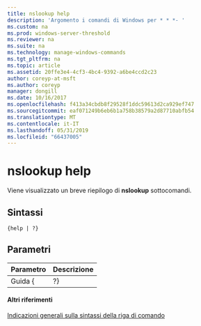 ```yaml
---
title: nslookup help
description: 'Argomento i comandi di Windows per * * *- '
ms.custom: na
ms.prod: windows-server-threshold
ms.reviewer: na
ms.suite: na
ms.technology: manage-windows-commands
ms.tgt_pltfrm: na
ms.topic: article
ms.assetid: 20ffe3e4-4cf3-4bc4-9392-a6be4ccd2c23
author: coreyp-at-msft
ms.author: coreyp
manager: dongill
ms.date: 10/16/2017
ms.openlocfilehash: f413a34cbdb8f29528f1ddc59613d2ca929ef747
ms.sourcegitcommit: eaf071249b6eb6b1a758b38579a2d87710abfb54
ms.translationtype: MT
ms.contentlocale: it-IT
ms.lasthandoff: 05/31/2019
ms.locfileid: "66437005"
---
```

# <a name="nslookup-help"></a>nslookup help



Viene visualizzato un breve riepilogo di **nslookup** sottocomandi.

## <a name="syntax"></a>Sintassi

```
{help | ?}
```

## <a name="parameters"></a>Parametri

| Parametro | Descrizione |
|-----------|-------------|
|   Guida {   |     ?}      |

#### <a name="additional-references"></a>Altri riferimenti

[Indicazioni generali sulla sintassi della riga di comando](command-line-syntax-key.md)